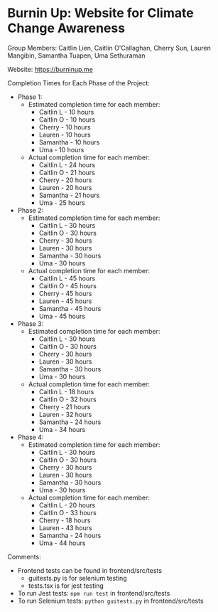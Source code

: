 # Burnin Up: Website for Climate Change Awareness

Group Members: Caitlin Lien, Caitlin O'Callaghan, Cherry Sun, Lauren Mangibin, Samantha Tuapen, Uma Sethuraman

Website: https://burninup.me

Completion Times for Each Phase of the Project:
- Phase 1: 
    - Estimated completion time for each member:
        - Caitlin L - 10 hours
        - Caitlin O - 10 hours
        - Cherry - 10 hours
        - Lauren - 10 hours
        - Samantha - 10 hours
        - Uma - 10 hours
    - Actual completion time for each member:
        - Caitlin L - 24 hours
        - Caitlin O - 21 hours
        - Cherry - 20 hours
        - Lauren - 20 hours
        - Samantha - 21 hours
        - Uma - 25 hours
- Phase 2:
    - Estimated completion time for each member:
        - Caitlin L - 30 hours
        - Caitlin O - 30 hours
        - Cherry - 30 hours
        - Lauren - 30 hours
        - Samantha - 30 hours
        - Uma - 30 hours
    - Actual completion time for each member:
        - Caitlin L - 45 hours
        - Caitlin O - 45 hours
        - Cherry - 45 hours
        - Lauren - 45 hours
        - Samantha - 45 hours
        - Uma - 45 hours
- Phase 3:
    - Estimated completion time for each member:
        - Caitlin L - 30 hours
        - Caitlin O - 30 hours
        - Cherry - 30 hours
        - Lauren - 30 hours
        - Samantha - 30 hours
        - Uma - 30 hours
    - Actual completion time for each member:
        - Caitlin L - 18 hours
        - Caitlin O - 32 hours
        - Cherry - 21 hours
        - Lauren - 32 hours
        - Samantha - 24 hours
        - Uma - 34 hours
- Phase 4: 
    - Estimated completion time for each member: 
        - Caitlin L - 30 hours
        - Caitlin O - 30 hours
        - Cherry - 30 hours
        - Lauren - 30 hours
        - Samantha - 30 hours
        - Uma - 30 hours
    - Actual completion time for each member:
        - Caitlin L - 20 hours
        - Caitlin O - 33 hours
        - Cherry - 18 hours
        - Lauren - 43 hours
        - Samantha - 24 hours
        - Uma - 44 hours

Comments: 
- Frontend tests can be found in frontend/src/tests
    - guitests.py is for selenium testing
    - tests.tsx is for jest testing
- To run Jest tests: `npm run test` in frontend/src/tests
- To run Selenium tests: `python guitests.py` in frontend/src/tests
